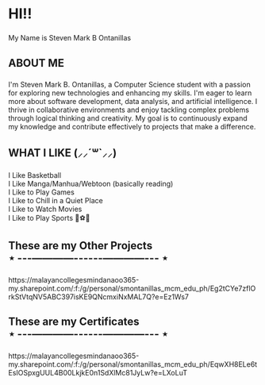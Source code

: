 <h1 align="left">HI!!</h1>

###

<p align="left">My Name is Steven Mark B Ontanillas</p>

###

<h2 align="left">ABOUT ME </h2>

###

<p align="left">I'm Steven Mark B. Ontanillas, a Computer Science student with a passion for exploring new technologies and enhancing my skills. I'm eager to learn more about software development, data analysis, and artificial intelligence. I thrive in collaborative environments and enjoy tackling complex problems through logical thinking and creativity. My goal is to continuously expand my knowledge and contribute effectively to projects that make a difference.</p>

###

<h2 align="left">WHAT I LIKE  (⸝⸝´꒳`⸝⸝)</h2>

###

<p align="left">I Like Basketball<br>I Like Manga/Manhua/Webtoon (basically reading)<br>I Like to Play Games <br>I Like to Chill in a Quiet Place<br>I Like to Watch Movies <br>I Like to Play Sports 🏀⚽🏐</p>

###

<h2 align="left">These are my Other Projects<br>⋆ ---––——––------––——––--- ⋆</h2>

###

<p align="left">https://malayancollegesmindanaoo365-my.sharepoint.com/:f:/g/personal/smontanillas_mcm_edu_ph/Eg2tCYe7zflOrkStVtqNV5ABC397isKE9QNcmxiNxMAL7Q?e=Ez1Ws7</p>

###

<h2 align="left">These are my Certificates<br>⋆ ---––——––------––——––--- ⋆</h2>

###

<p align="left">https://malayancollegesmindanaoo365-my.sharepoint.com/:f:/g/personal/smontanillas_mcm_edu_ph/EqwXH8ELe6tEsIOSpxgUUL4B00LkjkE0n1SdXlMc81JyLw?e=LXoLuT</p>

###
